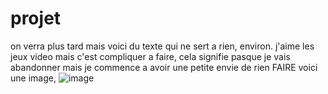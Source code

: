 # projet
on verra plus tard mais voici du texte qui ne sert a rien, environ.
j'aime les jeux video mais c'est compliquer a faire, cela signifie pasque je vais abandonner mais je commence a avoir une petite envie de rien FAIRE
voici une image, 
![image](https://github.com/lulo166/projet/assets/146172440/44263fec-74c8-4977-a0fe-de1f60ad7f80)
